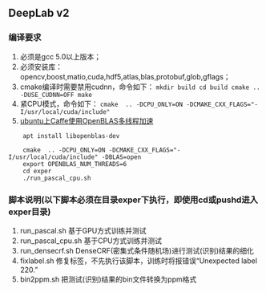 ## DeepLab v2

### 编译要求
  1. 必须是gcc 5.0以上版本；
  2. 必须安装库：opencv,boost,matio,cuda,hdf5,atlas,blas,protobuf,glob,gflags；
  3. cmake编译时需要禁用cudnn，命令如下：
    ```
    mkdir build
    cd build
    cmake .. -DUSE_CUDNN=OFF
    make
    ```
  4. 紧CPU模式，命令如下：
    ```
    cmake  .. -DCPU_ONLY=ON -DCMAKE_CXX_FLAGS="-I/usr/local/cuda/include"
    ```
  5. [ubuntu上Caffe使用OpenBLAS多线程加速](http://blog.csdn.net/u013983674/article/details/71479849)
```
    apt install libopenblas-dev
    
    cmake  .. -DCPU_ONLY=ON -DCMAKE_CXX_FLAGS="-I/usr/local/cuda/include" -DBLAS=open
    export OPENBLAS_NUM_THREADS=6
    cd exper
    ./run_pascal_cpu.sh
```

### 脚本说明(以下脚本必须在目录exper下执行，即使用cd或pushd进入exper目录)
  1. run_pascal.sh 基于GPU方式训练并测试
  2. run_pascal_cpu.sh 基于CPU方式训练并测试
  3. run_densecrf.sh DenseCRF(密集式条件随机场)进行测试(识别)结果的细化
  4. fixlabel.sh 修复标签，不先执行该脚本，训练时将报错误“Unexpected label 220.”
  5. bin2ppm.sh 把测试(识别)结果的bin文件转换为ppm格式


